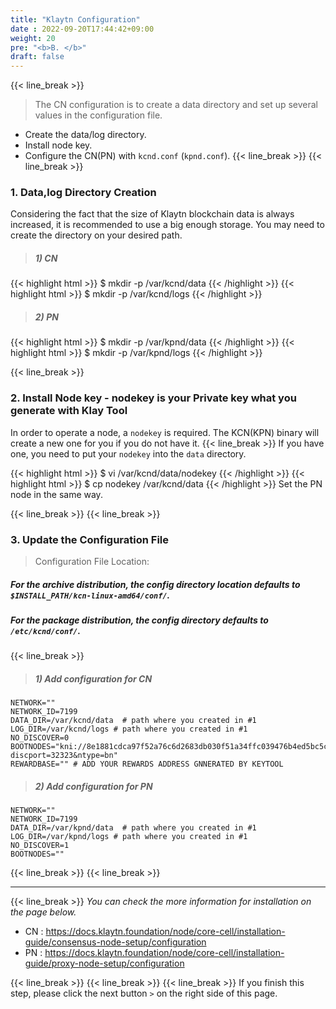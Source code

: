 ```yaml
---
title: "Klaytn Configuration"
date : 2022-09-20T17:44:42+09:00
weight: 20
pre: "<b>B. </b>"
draft: false
---
```

{{< line_break >}}
>The CN configuration is to create a data directory and set up several values in the configuration file.

* Create the data/log directory.
* Install node key.
* Configure the CN(PN) with `kcnd.conf` (`kpnd.conf`).
{{< line_break >}}
{{< line_break >}}


### 1. Data,log Directory Creation
Considering the fact that the size of Klaytn blockchain data is always increased, it is recommended to use a big enough storage. You may need to create the directory on your desired path.

>##### 1) CN
{{< highlight html >}}
$ mkdir -p /var/kcnd/data
{{< /highlight >}}
{{< highlight html >}}
$ mkdir -p /var/kcnd/logs
{{< /highlight >}}

>##### 2) PN
{{< highlight html >}}
$ mkdir -p /var/kpnd/data
{{< /highlight >}}
{{< highlight html >}}
$ mkdir -p /var/kpnd/logs
{{< /highlight >}}

{{< line_break >}}


### 2. Install Node key - nodekey is your Private key what you generate with Klay Tool

In order to operate a node, a `nodekey` is required. The KCN(KPN) binary will create a new one for you if you do not have it. {{< line_break >}}
If you have one, you need to put your `nodekey` into the  `data` directory. 

{{< highlight html >}}
$ vi /var/kcnd/data/nodekey
{{< /highlight >}}
{{< highlight html >}}
$ cp nodekey /var/kcnd/data
{{< /highlight >}}
Set the PN node in the same way.

{{< line_break >}}
{{< line_break >}}

### 3. Update the Configuration File
>Configuration File Location:

##### For the archive distribution, the config directory location defaults to `$INSTALL_PATH/kcn-linux-amd64/conf/`.
##### For the package distribution, the config directory defaults to `/etc/kcnd/conf/`.

{{< line_break >}} 

>##### 1) Add configuration for CN

```vim
NETWORK=""
NETWORK_ID=7199
DATA_DIR=/var/kcnd/data  # path where you created in #1
LOG_DIR=/var/kcnd/logs # path where you created in #1
NO_DISCOVER=0
BOOTNODES="kni://8e1881cdca97f52a76c6d2683db030f51a34ffc039476b4ed5bc5c757de1b5ce48fea1e53aa182a6ac2b076460881d50d3b57461d1cf36fae777e992893ad485@52.199.8.244:32323?discport=32323&ntype=bn"
REWARDBASE="" # ADD YOUR REWARDS ADDRESS GNNERATED BY KEYTOOL
```
>##### 2)  Add configuration for PN
```vim
NETWORK=""
NETWORK_ID=7199
DATA_DIR=/var/kpnd/data  # path where you created in #1
LOG_DIR=/var/kpnd/logs # path where you created in #1
NO_DISCOVER=1
BOOTNODES=""
```

{{< line_break >}}
{{< line_break >}}

---
{{< line_break >}}
*You can check the more information for installation on the page below.*
* CN : https://docs.klaytn.foundation/node/core-cell/installation-guide/consensus-node-setup/configuration
* PN : https://docs.klaytn.foundation/node/core-cell/installation-guide/proxy-node-setup/configuration

{{< line_break >}}
{{< line_break >}}
{{< line_break >}}
If you finish this step, please click the next button ```>``` on the right side of this page.
